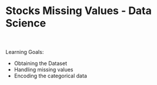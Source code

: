 # Stocks Missing Values - Data Science </br> </br>

Learning Goals:
- Obtaining the Dataset
- Handling missing values
- Encoding the categorical data
